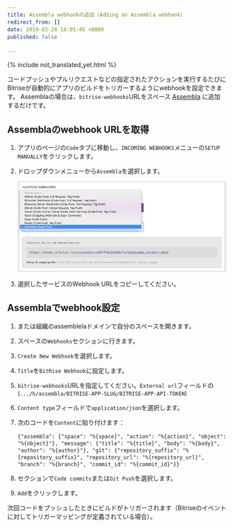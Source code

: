 ```yaml
---
title: Assembla webhookの追加（Adding an Assembla webhook）
redirect_from: []
date: 2019-03-28 14:05:45 +0000
published: false

---
```

{% include not_translated_yet.html %}

コードプッシュやプルリクエストなどの指定されたアクションを実行するたびにBitriseが自動的にアプリのビルドをトリガーするようにwebhookを設定できます。 Assemblaの場合は、`bitrise-webhooks`URLをスペース [Assembla](https://assembla.com) に追加するだけです。

##  Assemblaのwebhook URLを取得

1. アプリのページの`Code`タブに移動し、`INCOMING WEBHOOKS`メニューの`SETUP MANUALLY`をクリックします。
2. ドロップダウンメニューから`Assembla`を選択します。

   ![Screenshot](/img/bitrise-assembla-webhook.png)
3. 選択したサービスのWebhook URLをコピーしてください。

## Assemblaでwebhook設定

1. または組織のassemblelaドメインで自分のスペースを開きます。
2. スペースの`Webhooks`セクションに行きます。
3.  `Create New Webhook`を選択します。
4. `Title`を`BitRise Webhook`に設定します。
5. `bitrise-webhooks`URLを指定してください。`External url`フィールドの (`.../h/assembla/BITRISE-APP-SLUG/BITRISE-APP-API-TOKEN`)
6. `Content type`フィールドで`application/json`を選択します。
7. 次のコードを`Content`に貼り付けます：

       {"assembla": {"space": "%{space}", "action": "%{action}", "object": "%{object}"}, "message": {"title": "%{title}", "body": "%{body}", "author": "%{author}"}, "git": {"repository_suffix": "%{repository_suffix}", "repository_url": "%{repository_url}", "branch": "%{branch}", "commit_id": "%{commit_id}"}}
8. セクションで`Code commits`または`Git Push`を選択します。
9.  `Add`をクリックします。

次回コードをプッシュしたときにビルドがトリガーされます（Bitriseのイベントに対してトリガーマッピングが定義されている場合）。